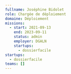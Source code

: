 ```yaml
---
fullname: Joséphine Bidolet
role: Chargée de déploiement
domaine: Déploiement
missions:
  - start: 2021-09-13
    end: 2023-09-11
    status: admin
    employer: DGALN
    startups:
      - dossierfacile
startups:
  - dossierfacile
teams: []
---
```

